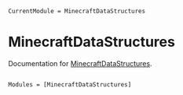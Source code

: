 ```@meta
CurrentModule = MinecraftDataStructures
```

# MinecraftDataStructures

Documentation for [MinecraftDataStructures](https://github.com/lntricate1/MinecraftDataStructures.jl).

```@index
```

```@autodocs
Modules = [MinecraftDataStructures]
```
